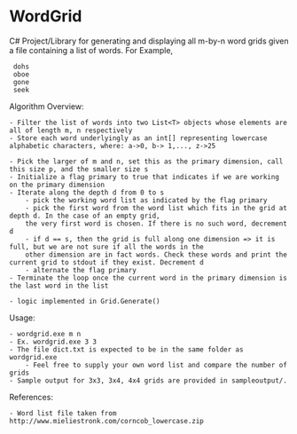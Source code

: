 WordGrid
========

C# Project/Library for generating and displaying all m-by-n word grids given a file containing a list of words.
For Example, 

	 dohs
	 oboe
	 gone
	 seek

Algorithm Overview:

	- Filter the list of words into two List<T> objects whose elements are all of length m, n respectively
	- Store each word underlyingly as an int[] representing lowercase alphabetic characters, where: a->0, b-> 1,..., z->25
	
	- Pick the larger of m and n, set this as the primary dimension, call this size p, and the smaller size s
	- Initialize a flag primary to true that indicates if we are working on the primary dimension
	- Iterate along the depth d from 0 to s
		- pick the working word list as indicated by the flag primary
		- pick the first word from the word list which fits in the grid at depth d. In the case of an empty grid,
		the very first word is chosen. If there is no such word, decrement d
		- if d == s, then the grid is full along one dimension => it is full, but we are not sure if all the words in the
		other dimension are in fact words. Check these words and print the current grid to stdout if they exist. Decrement d
		- alternate the flag primary
	- Terminate the loop once the current word in the primary dimension is the last word in the list
	
	- logic implemented in Grid.Generate()
	
Usage:

	- wordgrid.exe m n
	- Ex. wordgrid.exe 3 3
	- The file dict.txt is expected to be in the same folder as wordgrid.exe
		- Feel free to supply your own word list and compare the number of grids
	- Sample output for 3x3, 3x4, 4x4 grids are provided in sampleoutput/.
		
References:

	- Word list file taken from http://www.mieliestronk.com/corncob_lowercase.zip	
		